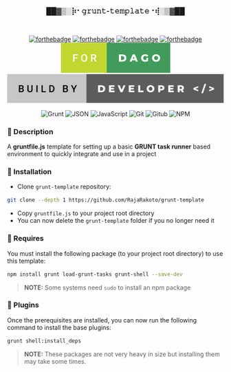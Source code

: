 <div align="center">

### ██▓▒­░⡷⠂𝚐𝚛𝚞𝚗𝚝-𝚝𝚎𝚖𝚙𝚕𝚊𝚝𝚎⠐⢾░▒▓██

<br>

[![forthebadge](https://forthebadge.com/images/badges/built-with-love.svg)](https://forthebadge.com) [![forthebadge](https://forthebadge.com/images/badges/for-you.svg)](https://forthebadge.com) [![forthebadge](https://forthebadge.com/images/badges/open-source.svg)](https://forthebadge.com) [![forthebadge](https://forthebadge.com/images/badges/uses-git.svg)](https://forthebadge.com) [![forthebadge](https://github.com/RajaRakoto/github-docs/blob/master/badge/for-dago.svg?raw=true)](https://forthebadge.com) [![forthebadge](https://github.com/RajaRakoto/github-docs/blob/master/badge/build-by.svg?raw=true)](https://forthebadge.com)

![Grunt](https://img.shields.io/badge/-Grunt-777?style=flat&logo=grunt&logoColor=orangered&labelColor=ffffff) ![JSON](https://img.shields.io/badge/-JSON-777?style=flat&logo=JSON&logoColor=777&labelColor=ffffff) ![JavaScript](https://img.shields.io/badge/-JavaScript-777?style=flat&logo=javascript&logoColor=dbb332&labelColor=ffffff) ![Git](https://img.shields.io/badge/-Git-777?style=flat&logo=git&logoColor=F05032&labelColor=ffffff) ![Gitub](https://img.shields.io/badge/-Gitub-777?style=flat&logo=github&logoColor=777&labelColor=ffffff) ![NPM](https://img.shields.io/badge/-NPM-777?style=flat&logo=npm&labelColor=ffffff)<br>

</div>

### 📌 Description

A **gruntfile.js** template for setting up a basic **GRUNT task runner** based environment to quickly integrate and use in a project

### 📌 Installation

- Clone `grunt-template` repository:

```bash
git clone --depth 1 https://github.com/RajaRakoto/grunt-template
```

- Copy `gruntfile.js` to your project root directory
- You can now delete the `grunt-template` folder if you no longer need it

### 📌 Requires

You must install the following package (to your project root directory) to use this template:

```bash
npm install grunt load-grunt-tasks grunt-shell --save-dev
```

> **NOTE:** Some systems need `sudo` to install an npm package

### 📌 Plugins

Once the prerequisites are installed, you can now run the following command to install the base plugins:

```bash
grunt shell:install_deps
```

> **NOTE:** These packages are not very heavy in size but installing them may take some times.

